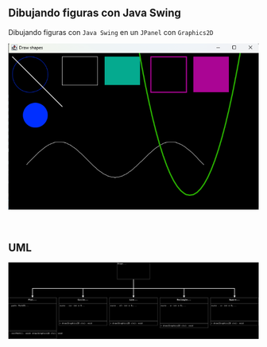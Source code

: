 ## Dibujando figuras con Java Swing 

Dibujando figuras con `Java Swing` en un `JPanel` con `Graphics2D`

![example image](./example.png)

<br>

## UML

![UML Graph](./uml.svg)